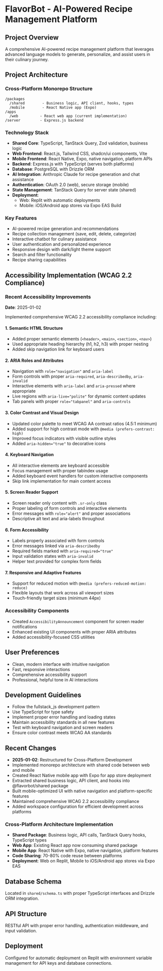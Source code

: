 # FlavorBot - AI-Powered Recipe Management Platform

## Project Overview
A comprehensive AI-powered recipe management platform that leverages advanced language models to generate, personalize, and assist users in their culinary journey.

## Project Architecture

### Cross-Platform Monorepo Structure
```
/packages
  /shared        - Business logic, API client, hooks, types
  /mobile        - React Native app (Expo)
/apps
  /web          - React web app (current implementation)
/server         - Express.js backend
```

### Technology Stack
- **Shared Core**: TypeScript, TanStack Query, Zod validation, business logic
- **Web Frontend**: React.js, Tailwind CSS, shadcn/ui components, Vite
- **Mobile Frontend**: React Native, Expo, native navigation, platform APIs
- **Backend**: Express.js with TypeScript (serves both platforms)
- **Database**: PostgreSQL with Drizzle ORM
- **AI Integration**: Anthropic Claude for recipe generation and chat assistance
- **Authentication**: OAuth 2.0 (web), secure storage (mobile)
- **State Management**: TanStack Query for server state (shared)
- **Deployment**: 
  - Web: Replit with automatic deployments
  - Mobile: iOS/Android app stores via Expo EAS Build

### Key Features
- AI-powered recipe generation and recommendations
- Recipe collection management (save, edit, delete, categorize)
- Interactive chatbot for culinary assistance
- User authentication and personalized experience
- Responsive design with dark/light theme support
- Search and filter functionality
- Recipe sharing capabilities

## Accessibility Implementation (WCAG 2.2 Compliance)

### Recent Accessibility Improvements
**Date**: 2025-01-02

Implemented comprehensive WCAG 2.2 accessibility compliance including:

#### 1. Semantic HTML Structure
- Added proper semantic elements (`<header>`, `<main>`, `<section>`, `<nav>`)
- Used appropriate heading hierarchy (h1, h2, h3) with proper nesting
- Added skip navigation link for keyboard users

#### 2. ARIA Roles and Attributes
- Navigation with `role="navigation"` and `aria-label`
- Form controls with proper `aria-required`, `aria-describedby`, `aria-invalid`
- Interactive elements with `aria-label` and `aria-pressed` where appropriate
- Live regions with `aria-live="polite"` for dynamic content updates
- Tab panels with proper `role="tabpanel"` and `aria-controls`

#### 3. Color Contrast and Visual Design
- Updated color palette to meet WCAG AA contrast ratios (4.5:1 minimum)
- Added support for high contrast mode with `@media (prefers-contrast: high)`
- Improved focus indicators with visible outline styles
- Added `aria-hidden="true"` to decorative icons

#### 4. Keyboard Navigation
- All interactive elements are keyboard accessible
- Focus management with proper tabindex usage
- Added keyboard event handlers for custom interactive components
- Skip link implementation for main content access

#### 5. Screen Reader Support
- Screen reader only content with `.sr-only` class
- Proper labeling of form controls and interactive elements
- Error messages with `role="alert"` and proper associations
- Descriptive alt text and aria-labels throughout

#### 6. Form Accessibility
- Labels properly associated with form controls
- Error messages linked via `aria-describedby`
- Required fields marked with `aria-required="true"`
- Input validation states with `aria-invalid`
- Helper text provided for complex form fields

#### 7. Responsive and Adaptive Features
- Support for reduced motion with `@media (prefers-reduced-motion: reduce)`
- Flexible layouts that work across all viewport sizes
- Touch-friendly target sizes (minimum 44px)

### Accessibility Components
- Created `AccessibilityAnnouncement` component for screen reader notifications
- Enhanced existing UI components with proper ARIA attributes
- Added accessibility-focused CSS utilities

## User Preferences
- Clean, modern interface with intuitive navigation
- Fast, responsive interactions
- Comprehensive accessibility support
- Professional, helpful tone in AI interactions

## Development Guidelines
- Follow the fullstack_js development pattern
- Use TypeScript for type safety
- Implement proper error handling and loading states
- Maintain accessibility standards in all new features
- Test with keyboard navigation and screen readers
- Ensure color contrast meets WCAG AA standards

## Recent Changes
- **2025-01-02**: Restructured for Cross-Platform Development
- Implemented monorepo architecture with shared code between web and mobile
- Created React Native mobile app with Expo for app store deployment
- Extracted shared business logic, API client, and hooks into @flavorbot/shared package
- Built mobile-optimized UI with native navigation and platform-specific features
- Maintained comprehensive WCAG 2.2 accessibility compliance
- Added workspace configuration for efficient development across platforms

### Cross-Platform Architecture Implementation
- **Shared Package**: Business logic, API calls, TanStack Query hooks, TypeScript types
- **Web App**: Existing React app now consuming shared package
- **Mobile App**: React Native with Expo, native navigation, platform features
- **Code Sharing**: 70-80% code reuse between platforms
- **Deployment**: Web on Replit, Mobile to iOS/Android app stores via Expo EAS

## Database Schema
Located in `shared/schema.ts` with proper TypeScript interfaces and Drizzle ORM integration.

## API Structure
RESTful API with proper error handling, authentication middleware, and input validation.

## Deployment
Configured for automatic deployment on Replit with environment variable management for API keys and database connections.